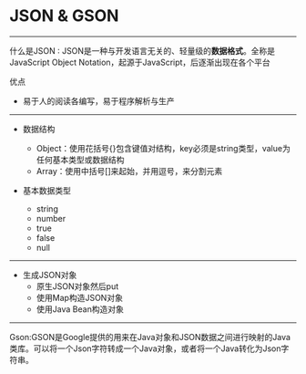 # JSON & GSON

---

什么是JSON
:    JSON是一种与开发语言无关的、轻量级的**数据格式**。全称是JavaScript Object Notation，起源于JavaScript，后逐渐出现在各个平台

优点

- 易于人的阅读各编写，易于程序解析与生产

---

- 数据结构
    - Object：使用花括号{}包含键值对结构，key必须是string类型，value为任何基本类型或数据结构
    - Array：使用中括号[]来起始，并用逗号，来分割元素
    
- 基本数据类型
    - string
    - number
    - true
    - false
    - null
---

- 生成JSON对象
    - 原生JSON对象然后put
    - 使用Map构造JSON对象
    - 使用Java Bean构造对象
    
---

Gson:GSON是Google提供的用来在Java对象和JSON数据之间进行映射的Java类库。可以将一个Json字符转成一个Java对象，或者将一个Java转化为Json字符串。

